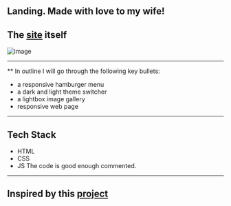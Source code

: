 ## Landing. Made with love to my wife!

## The [site](https://landing-two-silk-49.vercel.app/) itself
![image](https://github.com/borisastafev/Landing/assets/95638288/814171c4-b660-42e9-b6ec-afb1cf204496)
***

** In outline
I will go through the following key bullets:
* a responsive hamburger menu
* a dark and light theme switcher
* a lightbox image gallery
* responsive web page
***

## Tech Stack
* HTML
* CSS
* JS
The code is good enough commented.
***

## Inspired by this [project](https://github.com/Ksound22/JabTV-Landing-Page)

